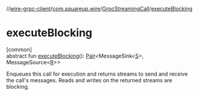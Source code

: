 //[wire-grpc-client](../../../index.md)/[com.squareup.wire](../index.md)/[GrpcStreamingCall](index.md)/[executeBlocking](execute-blocking.md)

# executeBlocking

[common]\
abstract fun [executeBlocking](execute-blocking.md)(): [Pair](https://kotlinlang.org/api/latest/jvm/stdlib/kotlin/-pair/index.html)&lt;MessageSink&lt;[S](index.md)&gt;, MessageSource&lt;[R](index.md)&gt;&gt;

Enqueues this call for execution and returns streams to send and receive the call's messages. Reads and writes on the returned streams are blocking.
